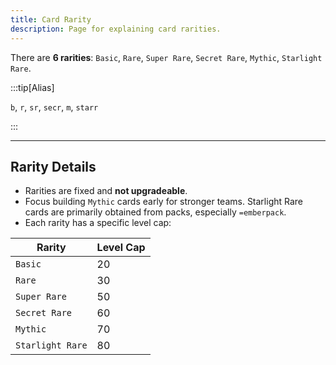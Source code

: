 ```yaml
---
title: Card Rarity
description: Page for explaining card rarities.
---
```


There are **6 rarities**: `Basic`, `Rare`, `Super Rare`, `Secret Rare`, `Mythic`, `Starlight Rare`.

:::tip[Alias]

`b`, `r`, `sr`, `secr`, `m`, `starr`

:::

---

## Rarity Details

- Rarities are fixed and **not upgradeable**.
- Focus building `Mythic` cards early for stronger teams. Starlight Rare cards are primarily obtained from packs, especially `=emberpack`.
- Each rarity has a specific level cap:

| Rarity           | Level Cap |
| ---------------- | --------- |
| `Basic`          | 20        |
| `Rare`           | 30        |
| `Super Rare`     | 50        |
| `Secret Rare`    | 60        |
| `Mythic`         | 70        |
| `Starlight Rare` | 80        |
